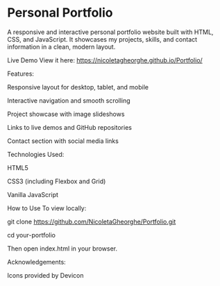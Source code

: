 # Personal Portfolio
A responsive and interactive personal portfolio website built with HTML, CSS, and JavaScript. It showcases my projects, skills, and contact information in a clean, modern layout.

 Live Demo
View it here: https://nicoletagheorghe.github.io/Portfolio/

 Features:
 
Responsive layout for desktop, tablet, and mobile

Interactive navigation and smooth scrolling

Project showcase with image slideshows

Links to live demos and GitHub repositories

Contact section with social media links

 Technologies Used:
 
HTML5

CSS3 (including Flexbox and Grid)

Vanilla JavaScript

 How to Use
To view locally:

git clone https://github.com/NicoletaGheorghe/Portfolio.git

cd your-portfolio

Then open index.html in your browser.

 Acknowledgements:

Icons provided by Devicon

